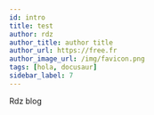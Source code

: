```yaml
---
id: intro
title: test
author: rdz
author_title: author title
author_url: https://free.fr
author_image_url: /img/favicon.png
tags: [hola, docusaur]
sidebar_label: 7
---
```


Rdz blog

